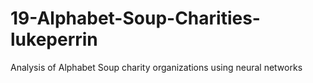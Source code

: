 # 19-Alphabet-Soup-Charities-lukeperrin
Analysis of Alphabet Soup charity organizations using neural networks
